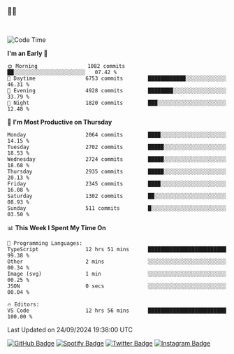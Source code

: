 ### 🤙🍺

<!-- <a href="https://github-readme-stats.vercel.app/api?username=hzak2xx&count_private=true&show_icons=true&theme=dracula">
  <img align="center" src="https://github-readme-stats.vercel.app/api?username=hzak2xx&count_private=true&show_icons=true&theme=dracula" />
</a>
</br> -->
</br>

<!--START_SECTION:waka-->
![Code Time](http://img.shields.io/badge/Code%20Time-3%2C554%20hrs%2017%20mins-blue)

**I'm an Early 🐤** 

```text
🌞 Morning                1082 commits        ██░░░░░░░░░░░░░░░░░░░░░░░   07.42 % 
🌆 Daytime                6753 commits        ████████████░░░░░░░░░░░░░   46.31 % 
🌃 Evening                4928 commits        ████████░░░░░░░░░░░░░░░░░   33.79 % 
🌙 Night                  1820 commits        ███░░░░░░░░░░░░░░░░░░░░░░   12.48 % 
```
📅 **I'm Most Productive on Thursday** 

```text
Monday                   2064 commits        ████░░░░░░░░░░░░░░░░░░░░░   14.15 % 
Tuesday                  2702 commits        █████░░░░░░░░░░░░░░░░░░░░   18.53 % 
Wednesday                2724 commits        █████░░░░░░░░░░░░░░░░░░░░   18.68 % 
Thursday                 2935 commits        █████░░░░░░░░░░░░░░░░░░░░   20.13 % 
Friday                   2345 commits        ████░░░░░░░░░░░░░░░░░░░░░   16.08 % 
Saturday                 1302 commits        ██░░░░░░░░░░░░░░░░░░░░░░░   08.93 % 
Sunday                   511 commits         █░░░░░░░░░░░░░░░░░░░░░░░░   03.50 % 
```


📊 **This Week I Spent My Time On** 

```text
💬 Programming Languages: 
TypeScript               12 hrs 51 mins      █████████████████████████   99.38 % 
Other                    2 mins              ░░░░░░░░░░░░░░░░░░░░░░░░░   00.34 % 
Image (svg)              1 min               ░░░░░░░░░░░░░░░░░░░░░░░░░   00.25 % 
JSON                     0 secs              ░░░░░░░░░░░░░░░░░░░░░░░░░   00.04 % 

🔥 Editors: 
VS Code                  12 hrs 56 mins      █████████████████████████   100.00 % 
```


 Last Updated on 24/09/2024 19:38:00 UTC
<!--END_SECTION:waka-->

[![GitHub Badge](https://img.shields.io/badge/GitHub-100000?style=for-the-badge&logo=github&logoColor=white)](https://github.com/hzak2xx)
[![Spotify Badge](https://img.shields.io/badge/Spotify-1ED760?&style=for-the-badge&logo=spotify&logoColor=white)](https://open.spotify.com/user/uf90s6sbbh75a1mt44clkhkvf)
[![Twitter Badge](https://img.shields.io/badge/Twitter-1DA1F2?style=for-the-badge&logo=twitter&logoColor=white)](https://twitter.com/hzak2xx)
[![Instagram Badge](https://img.shields.io/badge/Instagram-E4405F?style=for-the-badge&logo=instagram&logoColor=white)](https://www.instagram.com/hzak2xx/)
